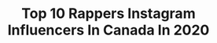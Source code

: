---
title: Top 10 Rappers Instagram Influencers In Canada In 2020
description: >-
  Find top rappers Instagram influencers in Canada in 2020. Most popular hashtags: #tracksuit #family #highfashion #rapper.
platform: Instagram
profiles:
  - username: "16locs"
    fullname: >-
      LOC. 🔒🎤
    location: "Canada"
    followers: 3023
    engagement: 1704
    commentsToLikes: 0.089418
    id: ck9we45jtii210j78bl5ajfil
    verified: false
    hashtags: "#acousticmusic, #digitalartworks, #thebestfriends, #coronacation"
  - username: "deepa_deemc"
    fullname: >-
      Deepa Unnikrishnan (Dee MC)
    location: "Canada"
    followers: 25937
    engagement: 1028
    commentsToLikes: 0.011326
    id: ck8szmkb4p0940j78inbytd05
    verified: false
    hashtags: "#desifest, #pumaindia, #delhirap, #nykaa"
  - username: "snaktheripper"
    fullname: >-
      SNAK THE RIPPER
    location: "Canada"
    followers: 111594
    engagement: 395
    commentsToLikes: 0.108000
    id: ck5zof03lqezm0i14t1woykpu
    verified: true
    hashtags: "#history, #covid19, #imgood, #aerialassault1"
  - username: "alexander_panetta"
    fullname: >-
      Alexander Panetta
    location: "Canada"
    followers: 56677
    engagement: 335
    commentsToLikes: 0.151795
    id: ckaoz9jy3kymf0i78lw1pbpgc
    verified: false
    hashtags: "#juliandeguzmanchoreography, #asapferg, #shayathome, #checkonme"
  - username: "mellowdofficial"
    fullname: >-
      Mellow ⚡️
    location: "Canada"
    followers: 33394
    engagement: 270
    commentsToLikes: 0.029809
    id: ck138o282h6890i19uaajc75x
    verified: true
    hashtags: "#stayhigh, #red, #swagdev, #instagood"
  - username: "gaia_is_i"
    fullname: >-
      🌎 Gaiaisi - Gaia's Eye 🌍
    location: "Canada"
    followers: 11161
    engagement: 642
    commentsToLikes: 0.034885
    id: ck0w1btcpik6v0i19v0olh5uz
    verified: false
    hashtags: "#corona, #earth, #horses, #bears"
  - username: "aardeemusic"
    fullname: >-
      Aardee
    location: "Canada"
    followers: 8695
    engagement: 648
    commentsToLikes: 0.039624
    id: ck0w1gwuujag10i19e60pnfkq
    verified: false
    hashtags: "#singhsdoingthings, #aardee, #tracksuit, #channinattan"
  - username: "microbrulant"
    fullname: >-
      MB 🇩🇿🇨🇦
    location: "Canada"
    followers: 25501
    engagement: 828
    commentsToLikes: 0.023433
    id: ck601tb7mg4ug0i14rzizumik
    verified: true
    hashtags: "#rap, #mtl, #toutpourlegang, #nouveauprojet"
  - username: "derrelhoshingportraits"
    fullname: >-
      Derrel Ho-Shing - Toronto
    location: "Canada"
    followers: 20169
    engagement: 315
    commentsToLikes: 0.060463
    id: ck5cfquvbngxr0i11x8jdb34u
    verified: false
    hashtags: "#family, #gamer, #vintage, #headwraps"
  - username: "amiwnrk"
    fullname: >-
      𝕬𝖒𝖎𝖓 𝕽𝕶
    location: "Canada"
    followers: 11908
    engagement: 699
    commentsToLikes: 0.097550
    id: ck135nvxs2ce30i19n1m0nrwu
    verified: false
    hashtags: "#musically, #rapper, #musicvideos, #instagram"
---